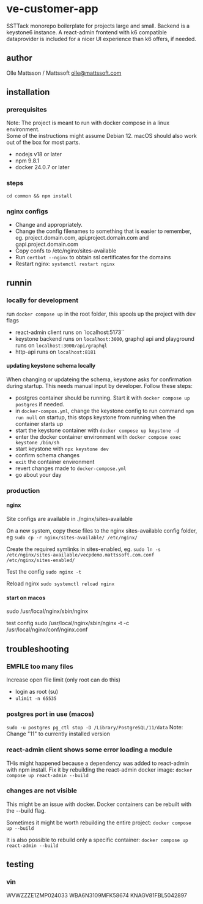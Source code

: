 # ve-customer-app
SSTTack monorepo boilerplate for projects large and small. Backend is a keystone6 instance. A react-admin frontend with k6 compatible dataprovider is included for a nicer UI experience than k6 offers, if needed.

## author
Olle Mattsson / Mattssoft
olle@mattssoft.com

## installation

### prerequisites
Note: The project is meant to run with docker compose in a linux environment.   
Some of the instructions might assume Debian 12. macOS should also work out of the box for most parts.

- nodejs v18 or later
- npm 9.8.1
- docker 24.0.7 or later

### steps
`cd common && npm install`

### nginx configs
- Change <NAME> and <VM-IP> appropriately.
- Change the config filenames to something that is easier to remember, eg. project.domain.com, api.project.domain.com and gapi.project.domain.com
- Copy confs to /etc/nginx/sites-available
- Run `certbot --nginx` to obtain ssl certificates for the domains
- Restart nginx: `systemctl restart nginx`


## runnin

### locally for development
run `docker compose up` in the root folder, this spools up the project with dev flags

- react-admin client runs on `localhost:5173``
- keystone backend runs on `localhost:3000`, graphql api and playground runs on `localhost:3000/api/graphql`
- http-api runs on `localhost:8181`

#### updating keystone schema locally
When changing or updateing the schema, keystone asks for confirmation during startup. This needs manual input by developer. Follow these steps:
- postgres container should be running. Start it with `docker compose up postgres` if needed.
- in `docker-compos.yml`, change the keystone config to run command `npm run null` on startup, this stops keystone from running when the container starts up
- start the keystone container with `docker compose up keystone -d`
- enter the docker container environment with `docker compose exec keystone /bin/sh`
- start keystone with `npx keystone dev`
- confirm schema changes
- `exit` the container environment
- revert changes made to `docker-compose.yml`
- go about your day

### production



#### nginx
Site configs are available in ./nginx/sites-available

On a new system, copy these files to the nginx sites-available config folder, eg
`sudo cp -r nginx/sites-available/ /etc/nginx/`

Create the required symlinks in sites-enabled, eg.
`sudo ln -s /etc/nginx/sites-available/vecpdemo.mattssoft.com.conf /etc/nginx/sites-enabled/`

Test the config
`sudo nginx -t`

Reload nginx
`sudo systemctl reload nginx`



#### start on macos
sudo /usr/local/nginx/sbin/nginx

test config
sudo /usr/local/nginx/sbin/nginx -t -c /usr/local/nginx/conf/nginx.conf



## troubleshooting

### EMFILE too many files
Increase open file limit (only root can do this)
- login as root (su)
- `ulimit -n 65535`


### postgres port in use (macos)
`sudo -u postgres pg_ctl stop -D /Library/PostgreSQL/11/data`
Note: Change "11" to currently installed version

### react-admin client shows some error loading a module
THis might happened because a dependency was added to react-admin with npm install.
Fix it by rebuilding the react-admin docker image: `docker compose up react-admin --build`


### changes are not visible
This might be an issue with docker. Docker containers can be rebuilt with the --build flag. 

Sometimes it might be worth rebuilding the entire project:
`docker compose up --build`

It is also possible to rebuild only a specific container:
`docker compose up react-admin --build`

## testing

### vin 
WVWZZZE1ZMP024033
WBA6N3109MFK58674
KNAGV81FBL5042897
